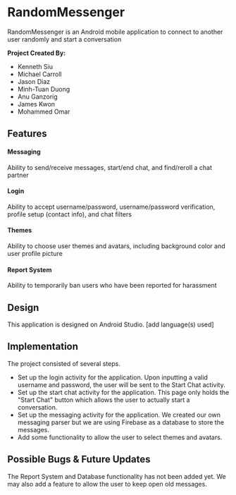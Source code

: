 # RandomMessenger

RandomMessenger is an Android mobile application to connect to another user randomly and start a conversation

<strong>Project Created By:</strong>
<ul>
<li> Kenneth Siu </li>
<li> Michael Carroll </li>
<li> Jason Diaz </li>
<li> Minh-Tuan Duong </li>
<li> Anu Ganzorig </li>
<li> James Kwon </li>
<li> Mohammed Omar </li>
</ul>

<h2> Features </h2>
<h4> Messaging </h4>
Ability to send/receive messages, start/end chat, and find/reroll a chat partner
<h4> Login </h4>
Ability to accept username/password, username/password verification, profile setup (contact info), and chat filters
<h4> Themes </h4>
Ability to choose user themes and avatars, including background color and user profile picture
<h4> Report System </h4>
Ability to temporarily ban users who have been reported for harassment

<h2> Design </h2>
This application is designed on Android Studio. [add language(s) used]

<h2> Implementation </h2>
The project consisted of several steps.
<ul>
  <li> Set up the login activity for the application. Upon inputting a valid username and password, the user will be sent to the Start Chat activity. </li>
  <li> Set up the start chat activity for the application. This page only holds the "Start Chat" button which allows the user to actually start a conversation. </li>
  <li> Set up the messaging activity for the application. We created our own messaging parser but we are using Firebase as a database to store the messages. </li>
  <li> Add some functionality to allow the user to select themes and avatars. </li>
</ul>

<h2> Possible Bugs & Future Updates </h2>
The Report System and Database functionality has not been added yet.
We may also add a feature to allow the user to keep open old messages.
